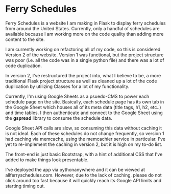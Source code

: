 # Ferry Schedules

Ferry Schedules is a website I am making in Flask to display ferry schedules from around the United States. Currently, only a handful of schedules are available because I am working more on the code quality than adding more content to the site.

I am currently working on refactoring all of my code, so this is considered Version 2 of the website. Version 1 was functional, but the project structure was poor (i.e. all the code was in a single python file) and there was a lot of code duplication.

In version 2, I've restructured the project into, what I believe to be, a more traditional Flask project structure as well as cleaned up a lot of the code duplication by utilizing Classes for a lot of my functionality.

Currently, I'm using Google Sheets as a psuedo-CMS to power each schedule page on the site. Basically, each schedule page has its own tab in the Google Sheet which houses all of its meta data (title tags, h1, h2, etc..) and time tables. I then authenticate and connect to the Google Sheet using the **gspread** library to consume the schedule data.

Google Sheet API calls are slow, so consuming this data without caching it is not ideal. Each of these schedules do not change frequently, so version 1 had caching via memcache, using the memcachier service in particular. I've yet to re-implement the caching in version 2, but it is high on my to-do list.

The front-end is just basic Bootstrap, with a hint of additional CSS that I've added to make things look presentable.

I've deployed the app via pythonanywhere and it can be viewed at allferryschedules.com. However, due to the lack of caching, please do not click around too fast because it will quickly reach its Google API limits and starting timing out.

